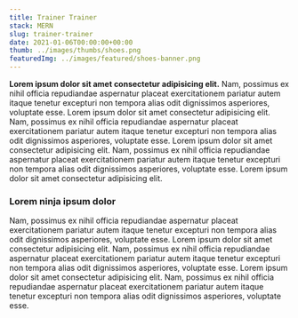 ```yaml
---
title: Trainer Trainer
stack: MERN
slug: trainer-trainer
date: 2021-01-06T00:00:00+00:00
thumb: ../images/thumbs/shoes.png
featuredImg: ../images/featured/shoes-banner.png
---
```


**Lorem ipsum dolor sit amet consectetur adipisicing elit.** Nam, possimus ex nihil officia repudiandae aspernatur placeat exercitationem pariatur autem itaque tenetur excepturi non tempora alias odit dignissimos asperiores, voluptate esse. Lorem ipsum dolor sit amet consectetur adipisicing elit. Nam, possimus ex nihil officia repudiandae aspernatur placeat exercitationem pariatur autem itaque tenetur excepturi non tempora alias odit dignissimos asperiores, voluptate esse. Lorem ipsum dolor sit amet consectetur adipisicing elit. Nam, possimus ex nihil officia repudiandae aspernatur placeat exercitationem pariatur autem itaque tenetur excepturi non tempora alias odit dignissimos asperiores, voluptate esse. Lorem ipsum dolor sit amet consectetur adipisicing elit.

### Lorem ninja ipsum dolor

Nam, possimus ex nihil officia repudiandae aspernatur placeat exercitationem pariatur autem itaque tenetur excepturi non tempora alias odit dignissimos asperiores, voluptate esse. Lorem ipsum dolor sit amet consectetur adipisicing elit. Nam, possimus ex nihil officia repudiandae aspernatur placeat exercitationem pariatur autem itaque tenetur excepturi non tempora alias odit dignissimos asperiores, voluptate esse. Lorem ipsum dolor sit amet consectetur adipisicing elit. Nam, possimus ex nihil officia repudiandae aspernatur placeat exercitationem pariatur autem itaque tenetur excepturi non tempora alias odit dignissimos asperiores, voluptate esse.
